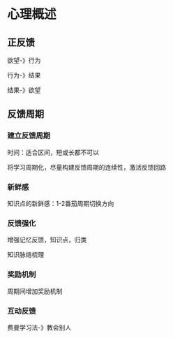 # 心理概述

## 正反馈

欲望-》行为

行为-》结果

结果-》欲望

## 反馈周期

### 建立反馈周期

时间：适合区间，短或长都不可以

将学习周期化，尽量构建反馈周期的连续性，激活反馈回路

### 新鲜感

知识点的新鲜感：1-2番茄周期切换方向

### 反馈强化

增强记忆反馈，知识点，归类

知识脉络梳理

### 奖励机制

周期间增加奖励机制

### 互动反馈

费曼学习法-》教会别人